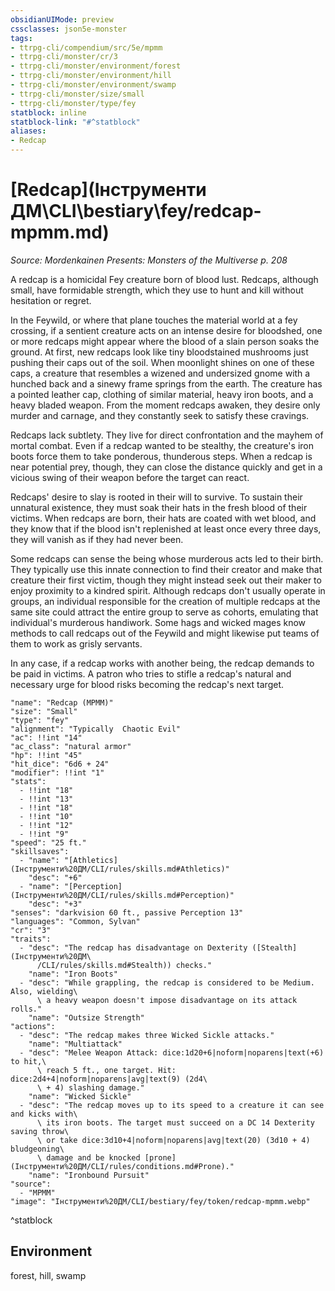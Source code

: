 ```yaml
---
obsidianUIMode: preview
cssclasses: json5e-monster
tags:
- ttrpg-cli/compendium/src/5e/mpmm
- ttrpg-cli/monster/cr/3
- ttrpg-cli/monster/environment/forest
- ttrpg-cli/monster/environment/hill
- ttrpg-cli/monster/environment/swamp
- ttrpg-cli/monster/size/small
- ttrpg-cli/monster/type/fey
statblock: inline
statblock-link: "#^statblock"
aliases:
- Redcap
---
```

# [Redcap](Інструменти ДМ\CLI\bestiary\fey/redcap-mpmm.md)
*Source: Mordenkainen Presents: Monsters of the Multiverse p. 208*  

A redcap is a homicidal Fey creature born of blood lust. Redcaps, although small, have formidable strength, which they use to hunt and kill without hesitation or regret.

In the Feywild, or where that plane touches the material world at a fey crossing, if a sentient creature acts on an intense desire for bloodshed, one or more redcaps might appear where the blood of a slain person soaks the ground. At first, new redcaps look like tiny bloodstained mushrooms just pushing their caps out of the soil. When moonlight shines on one of these caps, a creature that resembles a wizened and undersized gnome with a hunched back and a sinewy frame springs from the earth. The creature has a pointed leather cap, clothing of similar material, heavy iron boots, and a heavy bladed weapon. From the moment redcaps awaken, they desire only murder and carnage, and they constantly seek to satisfy these cravings.

Redcaps lack subtlety. They live for direct confrontation and the mayhem of mortal combat. Even if a redcap wanted to be stealthy, the creature's iron boots force them to take ponderous, thunderous steps. When a redcap is near potential prey, though, they can close the distance quickly and get in a vicious swing of their weapon before the target can react.

Redcaps' desire to slay is rooted in their will to survive. To sustain their unnatural existence, they must soak their hats in the fresh blood of their victims. When redcaps are born, their hats are coated with wet blood, and they know that if the blood isn't replenished at least once every three days, they will vanish as if they had never been.

Some redcaps can sense the being whose murderous acts led to their birth. They typically use this innate connection to find their creator and make that creature their first victim, though they might instead seek out their maker to enjoy proximity to a kindred spirit. Although redcaps don't usually operate in groups, an individual responsible for the creation of multiple redcaps at the same site could attract the entire group to serve as cohorts, emulating that individual's murderous handiwork. Some hags and wicked mages know methods to call redcaps out of the Feywild and might likewise put teams of them to work as grisly servants.

In any case, if a redcap works with another being, the redcap demands to be paid in victims. A patron who tries to stifle a redcap's natural and necessary urge for blood risks becoming the redcap's next target.

```statblock
"name": "Redcap (MPMM)"
"size": "Small"
"type": "fey"
"alignment": "Typically  Chaotic Evil"
"ac": !!int "14"
"ac_class": "natural armor"
"hp": !!int "45"
"hit_dice": "6d6 + 24"
"modifier": !!int "1"
"stats":
  - !!int "18"
  - !!int "13"
  - !!int "18"
  - !!int "10"
  - !!int "12"
  - !!int "9"
"speed": "25 ft."
"skillsaves":
  - "name": "[Athletics](Інструменти%20ДМ/CLI/rules/skills.md#Athletics)"
    "desc": "+6"
  - "name": "[Perception](Інструменти%20ДМ/CLI/rules/skills.md#Perception)"
    "desc": "+3"
"senses": "darkvision 60 ft., passive Perception 13"
"languages": "Common, Sylvan"
"cr": "3"
"traits":
  - "desc": "The redcap has disadvantage on Dexterity ([Stealth](Інструменти%20ДМ\
      /CLI/rules/skills.md#Stealth)) checks."
    "name": "Iron Boots"
  - "desc": "While grappling, the redcap is considered to be Medium. Also, wielding\
      \ a heavy weapon doesn't impose disadvantage on its attack rolls."
    "name": "Outsize Strength"
"actions":
  - "desc": "The redcap makes three Wicked Sickle attacks."
    "name": "Multiattack"
  - "desc": "Melee Weapon Attack: dice:1d20+6|noform|noparens|text(+6) to hit,\
      \ reach 5 ft., one target. Hit: dice:2d4+4|noform|noparens|avg|text(9) (2d4\
      \ + 4) slashing damage."
    "name": "Wicked Sickle"
  - "desc": "The redcap moves up to its speed to a creature it can see and kicks with\
      \ its iron boots. The target must succeed on a DC 14 Dexterity saving throw\
      \ or take dice:3d10+4|noform|noparens|avg|text(20) (3d10 + 4) bludgeoning\
      \ damage and be knocked [prone](Інструменти%20ДМ/CLI/rules/conditions.md#Prone)."
    "name": "Ironbound Pursuit"
"source":
  - "MPMM"
"image": "Інструменти%20ДМ/CLI/bestiary/fey/token/redcap-mpmm.webp"
```
^statblock

## Environment

forest, hill, swamp